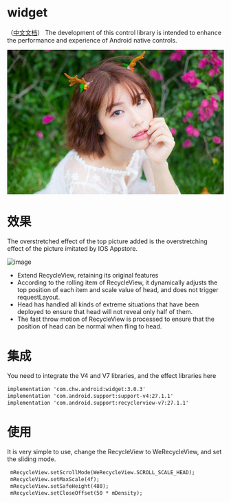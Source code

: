 # widget
（[中文文档](README.md)）
The development of this control library is intended to enhance the performance and experience of Android native controls.

![](pic.jpg 'pic')

# 效果
The overstretched effect of the top picture added is the overstretching effect of the picture imitated by IOS Appstore.

![image](https://github.com/chengweidev/widget/blob/master/f.gif ) 

* Extend RecycleView, retaining its original features<br>
* According to the rolling item of RecycleView, it dynamically adjusts the top position of each item and scale value of head, and does not trigger requestLayout.<br>
* Head has handled all kinds of extreme situations that have been deployed to ensure that head will not reveal only half of them.<br>
* The fast throw motion of RecycleView is processed to ensure that the position of head can be normal when fling to head.<br>



# 集成
You need to integrate the V4 and V7 libraries, and the effect libraries here
   
    implementation 'com.chw.android:widget:3.0.3'
    implementation 'com.android.support:support-v4:27.1.1'
    implementation 'com.android.support:recyclerview-v7:27.1.1'
    
 #    使用
 
It is very simple to use, change the RecycleView to WeRecycleView, and set the sliding mode.
      
     mRecycleView.setScrollMode(WeRecycleView.SCROLL_SCALE_HEAD);
     mRecycleView.setMaxScale(4f);
     mRecycleView.setSafeHeight(480);
     mRecycleView.setCloseOffset(50 * mDensity);
     
